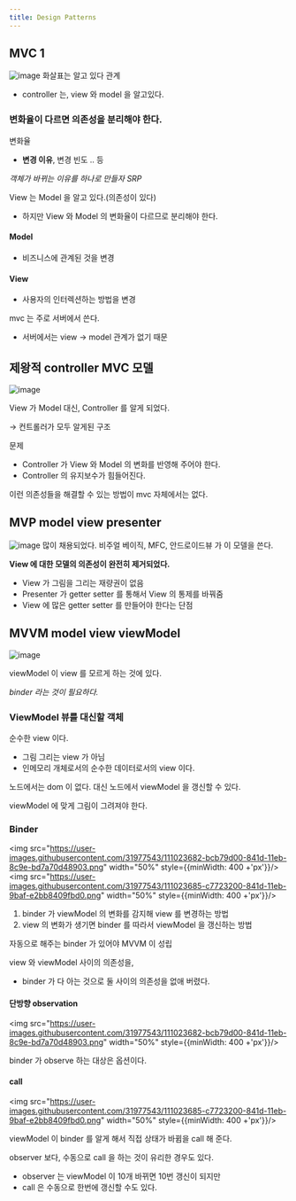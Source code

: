 ```yaml
---
title: Design Patterns
---
```



## MVC 1
![image](https://user-images.githubusercontent.com/31977543/111023309-a14b9280-841b-11eb-9dcc-843574d06234.png)
화살표는 알고 있다 관계
- controller 는, view 와 model 을 알고있다.

### 변화율이 다르면 의존성을 분리해야 한다.

변화율
- **변경 이유**, 변경 빈도 .. 등

*객체가 바뀌는 이유를 하나로 만들자 SRP*

View 는 Model 을 알고 있다.(의존성이 있다)
- 하지만 View 와 Model 의 변화율이 다르므로 분리해야 한다.

#### Model
- 비즈니스에 관계된 것을 변경

#### View
- 사용자의 인터렉션하는 방법을 변경

mvc 는 주로 서버에서 쓴다.
- 서버에서는 view -> model 관계가 없기 때문


## 제왕적 controller MVC 모델
![image](https://user-images.githubusercontent.com/31977543/111023322-b1637200-841b-11eb-9df3-41c5f09e1a9d.png)

View 가 Model 대신, Controller 를 알게 되었다. 

→ 컨트롤러가 모두 알게된 구조 

문제
- Controller 가 View 와 Model 의 변화를 반영해 주어야 한다. 
- Controller 의 유지보수가 힘들어진다.

이런 의존성들을 해결할 수 있는 방법이 mvc 자체에서는 없다.

## MVP model view presenter
![image](https://user-images.githubusercontent.com/31977543/111023342-dc4dc600-841b-11eb-9ce9-d9ed6e8f4048.png)
많이 채용되었다.
비주얼 베이직, MFC, 안드로이드뷰 가 이 모델을 쓴다.

**View 에 대한 모델의 의존성이 완전히 제거되었다.**

- View 가 그림을 그리는 재량권이 없음 
- Presenter 가 getter setter 를 통해서 View 의 통제를 바꿔줌
- View 에 많은 getter setter 를 만들어야 한다는 단점

## MVVM model view viewModel
![image](https://user-images.githubusercontent.com/31977543/111023682-bcb79d00-841d-11eb-8c9e-bd7a70d48903.png)

viewModel 이 view 를 모르게 하는 것에 있다. 

*binder 라는 것이 필요하다.*

### ViewModel 뷰를 대신할 객체
순수한 view 이다. 

- 그림 그리는 view 가 아님
- 인메모리 개체로서의 순수한 데이터로서의 view 이다.

노드에서는 dom 이 없다. 대신 노드에서 viewModel 을 갱신할 수 있다.

viewModel 에 맞게 그림이 그려져야 한다. 

### Binder 
<img src="https://user-images.githubusercontent.com/31977543/111023682-bcb79d00-841d-11eb-8c9e-bd7a70d48903.png" width="50%" style={{minWidth: 400 +'px'}}/>
<img src="https://user-images.githubusercontent.com/31977543/111023685-c7723200-841d-11eb-9baf-e2bb8409fbd0.png" width="50%" style={{minWidth: 400 +'px'}}/>

1. binder 가 viewModel 의 변화를 감지해 view 를 변경하는 방법
2. view 의 변화가 생기면 binder 를 따라서 viewModel 을 갱신하는 방법

자동으로 해주는 binder 가 있어야 MVVM 이 성립 

view 와 viewModel 사이의 의존성을,
- binder 가 다 아는 것으로 둘 사이의 의존성을 없애 버렸다. 

#### 단방향 observation 
<img src="https://user-images.githubusercontent.com/31977543/111023682-bcb79d00-841d-11eb-8c9e-bd7a70d48903.png" width="50%" style={{minWidth: 400 +'px'}}/>

binder 가 observe 하는 대상은 옵션이다. 

#### call
<img src="https://user-images.githubusercontent.com/31977543/111023685-c7723200-841d-11eb-9baf-e2bb8409fbd0.png" width="50%" style={{minWidth: 400 +'px'}}/>

viewModel 이 binder 를 알게 해서 직접 상태가 바뀜을 call 해 준다.

observer 보다, 수동으로 call 을 하는 것이 유리한 경우도 있다.
- observer 는 viewModel 이 10개 바뀌면 10번 갱신이 되지만
- call 은 수동으로 한번에 갱신할 수도 있다.
